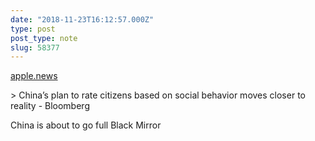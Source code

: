```yaml
---
date: "2018-11-23T16:12:57.000Z"
type: post 
post_type: note
slug: 58377
---
```

 [apple.news](https://apple.news/AK3kcWxtRS8esz2DdZeRnvg)

&gt; China’s plan to rate citizens based on social behavior moves closer to reality - Bloomberg

China is about to go full Black Mirror

